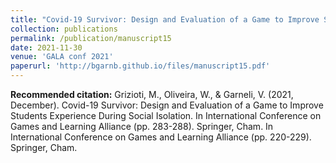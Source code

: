 ```yaml
---
title: "Covid-19 Survivor: Design and Evaluation of a Game to Improve Students’ Experience During Social Isolation"
collection: publications
permalink: /publication/manuscript15
date: 2021-11-30
venue: 'GALA conf 2021'
paperurl: 'http://bgarnb.github.io/files/manuscript15.pdf'
---
```


<b> Recommended citation:</b> Grizioti, M., Oliveira, W., & Garneli, V. (2021, December). Covid-19 Survivor: Design and Evaluation of a Game to Improve Students Experience During Social Isolation. In International Conference on Games and Learning Alliance (pp. 283-288). Springer, Cham. In International Conference on Games and Learning Alliance (pp. 220-229). Springer, Cham.
